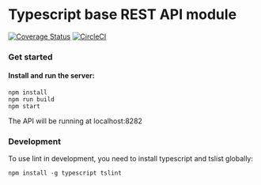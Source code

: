 # Typescript base REST API module
[![Coverage Status](https://coveralls.io/repos/github/Artear/typescript-base-rest-api-dynamodb-module/badge.svg?branch=master)](https://coveralls.io/github/Artear/typescript-base-rest-api-dynamodb-module?branch=master)
[![CircleCI](https://circleci.com/gh/Artear/typescript-base-rest-api-dynamodb-module.svg?style=svg)](https://circleci.com/gh/Artear/typescript-base-rest-api-dynamodb-module)
### Get started

#### Install and run the server:
```
npm install
npm run build
npm start

```
The API will be running at localhost:8282

### Development
To use lint in development, you need to install typescript and tslist globally:
```
npm install -g typescript tslint
```
